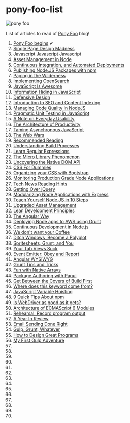 # pony-foo-list 

![pony foo](http://i.imgur.com/eQOLCkZ.png)

List of articles to read of [Pony Foo](http://blog.ponyfoo.com/) blog!

1. [Pony Foo begins](http://blog.ponyfoo.com/2012/12/25/pony-foo-begins) ✔
2. [Single Page Design Madness](http://blog.ponyfoo.com/2012/12/29/single-page-design-madness)
3. [Javascript Javascript Javascript](http://blog.ponyfoo.com/2013/01/01/javascript-javascript-javascript)
4. [Asset Management in Node](http://blog.ponyfoo.com/2013/01/18/asset-management-in-node)
5. [Continuous Integration, and Automated Deployments](http://blog.ponyfoo.com/2013/01/18/continuous-integration-and-automated-deployments)
6. [Publishing Node.JS Packages with npm](http://blog.ponyfoo.com/2013/01/23/publishing-nodejs-packages-with-npm)
7. [Paging in the Wilderness](http://blog.ponyfoo.com/2013/01/28/paging-in-the-wilderness)
8. [Implementing OpenSearch](http://blog.ponyfoo.com/2013/02/05/implementing-opensearch)
9. [JavaScript Is Awesome](http://blog.ponyfoo.com/2013/02/15/javascript-is-awesome)
10. [Information Hiding in JavaScript](http://blog.ponyfoo.com/2013/02/21/information-hiding-in-javascript)
11. [Defensive Design](http://blog.ponyfoo.com/2013/03/06/defensive-design)
12. [Introduction to SEO and Content Indexing](http://blog.ponyfoo.com/2013/03/12/introduction-to-seo-and-content-indexing)
13. [Managing Code Quality in NodeJS](http://blog.ponyfoo.com/2013/03/22/managing-code-quality-in-nodejs)
14. [Pragmatic Unit Testing in JavaScript](http://blog.ponyfoo.com/2013/03/28/pragmatic-unit-testing-in-javascript)
15. [A Note on Everyday Usability](http://blog.ponyfoo.com/2013/04/01/a-note-on-everyday-usability)
16. [The Architecture of Productivity](http://blog.ponyfoo.com/2013/05/03/the-architecture-of-productivity)
17. [Taming Asynchronous JavaScript](http://blog.ponyfoo.com/2013/05/08/taming-asynchronous-javascript)
18. [The Web Wars](http://blog.ponyfoo.com/2013/05/13/the-web-wars)
19. [Recommended Reading](http://blog.ponyfoo.com/2013/05/21/recommended-reading)
20. [Understanding Build Processes](http://blog.ponyfoo.com/2013/05/22/understanding-build-processes)
21. [Learn Regular Expressions](http://blog.ponyfoo.com/2013/05/27/learn-regular-expressions)
22. [The Micro Library Phenomenon](http://blog.ponyfoo.com/2013/05/30/the-micro-library-phenomenon)
23. [Uncovering the Native DOM API](http://blog.ponyfoo.com/2013/06/10/uncovering-the-native-dom-api)
24. [CSS For Dummies](http://blog.ponyfoo.com/2013/06/24/css-for-dummies)
25. [Organizing your CSS with Bootstrap](http://blog.ponyfoo.com/2013/06/25/organizing-your-css-with-bootstrap)
26. [Monitoring Production Grade Node Applications](http://blog.ponyfoo.com/2013/06/27/monitoring-production-grade-node-applications)
27. [Tech News Reading Hints](http://blog.ponyfoo.com/2013/07/02/tech-news-reading-hints)
28. [Getting Over jQuery](http://blog.ponyfoo.com/2013/07/09/getting-over-jquery)
29. [Modularizing Node Applications with Express](http://blog.ponyfoo.com/2013/07/10/modularizing-node-applications-with-express)
30. [Teach Yourself Node.JS in 10 Steps](http://blog.ponyfoo.com/2013/07/12/teach-yourself-nodejs-in-10-steps)
31. [Upgraded Asset Management](http://blog.ponyfoo.com/2013/07/22/upgraded-asset-management)
32. [Lean Development Principles](http://blog.ponyfoo.com/2013/07/29/lean-development-principles)
33. [The Angular Way](http://blog.ponyfoo.com/2013/08/27/the-angular-way)
34. [Deploying Node apps to AWS using Grunt](http://blog.ponyfoo.com/2013/09/19/deploying-node-apps-to-aws-using-grunt)
35. [Continuous Development in Node.js](http://blog.ponyfoo.com/2013/09/26/continuous-development-in-nodejs)
36. [We don't want your Coffee](http://blog.ponyfoo.com/2013/09/28/we-dont-want-your-coffee)
37. [Ditch Windows, Become a Polyglot](http://blog.ponyfoo.com/2013/10/10/ditch-windows-become-a-polyglot)
38. [Spritesheets, Grunt, and You](http://blog.ponyfoo.com/2013/10/16/spritesheets-grunt-and-you)
39. [Your Tab Views Suck](http://blog.ponyfoo.com/2013/10/18/your-tab-views-suck)
40. [Event Emitter: Obey and Report](http://blog.ponyfoo.com/2013/10/25/event-emitter-obey-and-report)
41. [Angular WYSIWYG](http://blog.ponyfoo.com/2013/11/08/angular-wysiwyg)
42. [Grunt Tips and Tricks](http://blog.ponyfoo.com/2013/11/13/grunt-tips-and-tricks)
43. [Fun with Native Arrays](http://blog.ponyfoo.com/2013/11/19/fun-with-native-arrays)
44. [Package Authoring with Paqui](http://blog.ponyfoo.com/2013/11/26/package-authoring-with-paqui)
45. [Get Between the Covers of Build First](http://blog.ponyfoo.com/2013/12/02/get-between-the-covers-of-build-first)
46. [Where does this keyword come from?](http://blog.ponyfoo.com/2013/12/04/where-does-this-keyword-come-from)
47. [JavaScript Variable Hoisting](http://blog.ponyfoo.com/2013/12/09/javascript-variable-hoisting)
48. [9 Quick Tips About npm](http://blog.ponyfoo.com/2013/12/14/9-quick-tips-about-npm)
49. [Is WebDriver as good as it gets?](http://blog.ponyfoo.com/2013/12/20/is-webdriver-as-good-as-it-gets)
50. [Architecture of ECMAScript 6 Modules](http://blog.ponyfoo.com/2013/12/23/architecture-of-ecmascript-6-modules)
51. [Rehearsal: Record program output](http://blog.ponyfoo.com/2013/12/24/rehearsal-record-program-output)
52. [A Year In Review](http://blog.ponyfoo.com/2014/01/01/a-year-in-review)
53. [Email Sending Done Right](http://blog.ponyfoo.com/2014/01/07/email-sending-done-right)
54. [Gulp, Grunt, Whatever](http://blog.ponyfoo.com/2014/01/09/gulp-grunt-whatever)
55. [How to Design Great Programs](http://blog.ponyfoo.com/2014/01/20/how-to-design-great-programs)
56. [My First Gulp Adventure](http://blog.ponyfoo.com/2014/01/27/my-first-gulp-adventure)
57. []()
58. []()
59. []()
60. []()
61. []()
62. []()
63. []()
64. []()
65. []()
66. []()
67. []()
68. []()
69. []()
70. []()

